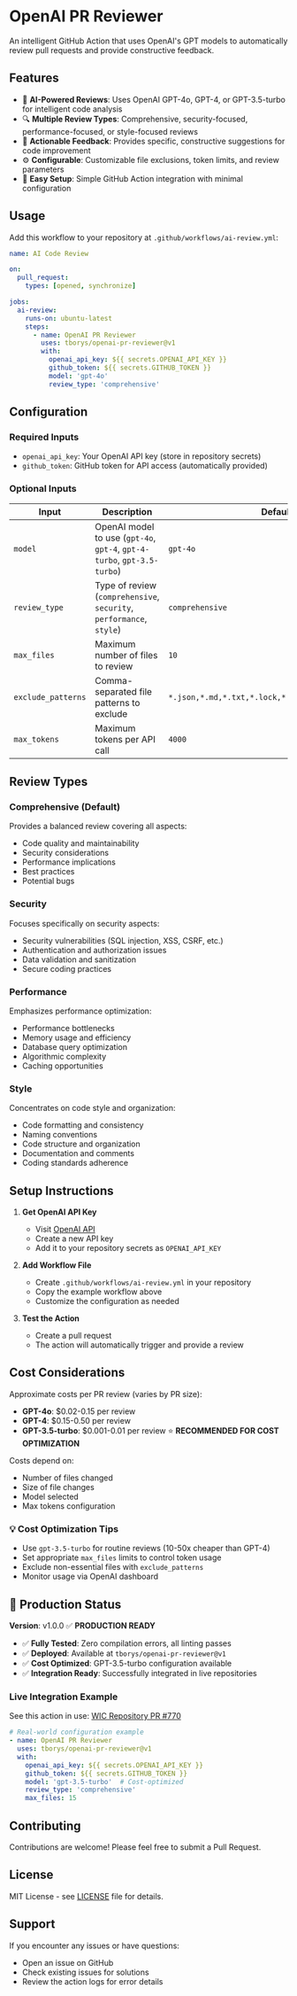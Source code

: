# OpenAI PR Reviewer

An intelligent GitHub Action that uses OpenAI's GPT models to automatically review pull requests and provide constructive feedback.

## Features

- 🤖 **AI-Powered Reviews**: Uses OpenAI GPT-4o, GPT-4, or GPT-3.5-turbo for intelligent code analysis
- 🔍 **Multiple Review Types**: Comprehensive, security-focused, performance-focused, or style-focused reviews
- 📝 **Actionable Feedback**: Provides specific, constructive suggestions for code improvement
- ⚙️ **Configurable**: Customizable file exclusions, token limits, and review parameters
- 🚀 **Easy Setup**: Simple GitHub Action integration with minimal configuration

## Usage

Add this workflow to your repository at `.github/workflows/ai-review.yml`:

```yaml
name: AI Code Review

on:
  pull_request:
    types: [opened, synchronize]

jobs:
  ai-review:
    runs-on: ubuntu-latest
    steps:
      - name: OpenAI PR Reviewer
        uses: tborys/openai-pr-reviewer@v1
        with:
          openai_api_key: ${{ secrets.OPENAI_API_KEY }}
          github_token: ${{ secrets.GITHUB_TOKEN }}
          model: 'gpt-4o'
          review_type: 'comprehensive'
```

## Configuration

### Required Inputs

- `openai_api_key`: Your OpenAI API key (store in repository secrets)
- `github_token`: GitHub token for API access (automatically provided)

### Optional Inputs

| Input | Description | Default |
|-------|-------------|---------|
| `model` | OpenAI model to use (`gpt-4o`, `gpt-4`, `gpt-4-turbo`, `gpt-3.5-turbo`) | `gpt-4o` |
| `review_type` | Type of review (`comprehensive`, `security`, `performance`, `style`) | `comprehensive` |
| `max_files` | Maximum number of files to review | `10` |
| `exclude_patterns` | Comma-separated file patterns to exclude | `*.json,*.md,*.txt,*.lock,*.svg,*.png,*.jpg,*.gif` |
| `max_tokens` | Maximum tokens per API call | `4000` |

## Review Types

### Comprehensive (Default)
Provides a balanced review covering all aspects:
- Code quality and maintainability
- Security considerations
- Performance implications
- Best practices
- Potential bugs

### Security
Focuses specifically on security aspects:
- Security vulnerabilities (SQL injection, XSS, CSRF, etc.)
- Authentication and authorization issues
- Data validation and sanitization
- Secure coding practices

### Performance
Emphasizes performance optimization:
- Performance bottlenecks
- Memory usage and efficiency
- Database query optimization
- Algorithmic complexity
- Caching opportunities

### Style
Concentrates on code style and organization:
- Code formatting and consistency
- Naming conventions
- Code structure and organization
- Documentation and comments
- Coding standards adherence

## Setup Instructions

1. **Get OpenAI API Key**
   - Visit [OpenAI API](https://platform.openai.com/api-keys)
   - Create a new API key
   - Add it to your repository secrets as `OPENAI_API_KEY`

2. **Add Workflow File**
   - Create `.github/workflows/ai-review.yml` in your repository
   - Copy the example workflow above
   - Customize the configuration as needed

3. **Test the Action**
   - Create a pull request
   - The action will automatically trigger and provide a review

## Cost Considerations

Approximate costs per PR review (varies by PR size):

- **GPT-4o**: $0.02-0.15 per review
- **GPT-4**: $0.15-0.50 per review  
- **GPT-3.5-turbo**: $0.001-0.01 per review ⭐ **RECOMMENDED FOR COST OPTIMIZATION**

Costs depend on:
- Number of files changed
- Size of file changes
- Model selected
- Max tokens configuration

### 💡 Cost Optimization Tips
- Use `gpt-3.5-turbo` for routine reviews (10-50x cheaper than GPT-4)
- Set appropriate `max_files` limits to control token usage
- Exclude non-essential files with `exclude_patterns`
- Monitor usage via OpenAI dashboard

## 🚀 Production Status

**Version**: v1.0.0 ✅ **PRODUCTION READY**

- ✅ **Fully Tested**: Zero compilation errors, all linting passes
- ✅ **Deployed**: Available at `tborys/openai-pr-reviewer@v1`
- ✅ **Cost Optimized**: GPT-3.5-turbo configuration available
- ✅ **Integration Ready**: Successfully integrated in live repositories

### Live Integration Example
See this action in use: [WIC Repository PR #770](https://github.com/tborys/workincrypto/pull/770)

```yaml
# Real-world configuration example
- name: OpenAI PR Reviewer
  uses: tborys/openai-pr-reviewer@v1
  with:
    openai_api_key: ${{ secrets.OPENAI_API_KEY }}
    github_token: ${{ secrets.GITHUB_TOKEN }}
    model: 'gpt-3.5-turbo'  # Cost-optimized
    review_type: 'comprehensive'
    max_files: 15
```

## Contributing

Contributions are welcome! Please feel free to submit a Pull Request.

## License

MIT License - see [LICENSE](LICENSE) file for details.

## Support

If you encounter any issues or have questions:
- Open an issue on GitHub
- Check existing issues for solutions
- Review the action logs for error details